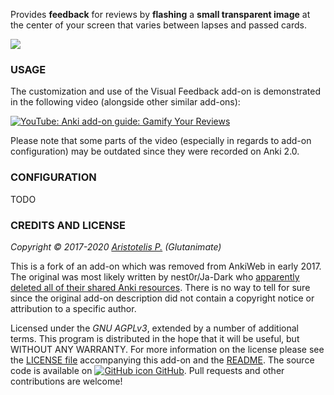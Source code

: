 <!-- BANNER -->

Provides **feedback** for reviews by **flashing** a **small transparent image** at the center of your screen that varies between lapses and passed cards.

![](https://raw.githubusercontent.com/glutanimate/review-feedback/master/screenshots/zen.png)

### USAGE

The customization and use of the Visual Feedback add-on is demonstrated in the following video (alongside other similar add-ons):

[![YouTube: Anki add-on guide: Gamify Your Reviews](https://i.ytimg.com/vi/UkveLkAgXiM/mqdefault.jpg)](https://youtu.be/UkveLkAgXiM)

Please note that some parts of the video (especially in regards to add-on configuration) may be outdated since they were recorded on Anki 2.0.

### CONFIGURATION

TODO

<!-- CHANGELOG -->

<!-- SUPPORT -->

### CREDITS AND LICENSE

*Copyright © 2017-2020 [Aristotelis P.](https://glutanimate.com/)  (Glutanimate)*

This is a fork of an add-on which was removed from AnkiWeb in early 2017. The original was most likely written by nest0r/Ja-Dark who [apparently deleted all of their shared Anki resources](https://web.archive.org/web/20190309073252/https://forum.koohii.com/thread-14570.html). There is no way to tell for sure since the original add-on description did not contain a copyright notice or attribution to a specific author.

Licensed under the _GNU AGPLv3_, extended by a number of additional terms. This program is distributed in the hope that it will be useful, but WITHOUT ANY WARRANTY. For more information on the license please see the [LICENSE file](https://github.com/glutanimate/review-feedback/blob/master/LICENSE) accompanying this add-on and the [README](https://github.com/glutanimate/review-feedback/blob/master/README.md). The source code is available on [![GitHub icon](https://glutanimate.com/logos/github.svg) GitHub](https://github.com/glutanimate/review-feedback). Pull requests and other contributions are welcome!

<!-- RESOURCES -->

<!-- FUNDING -->

